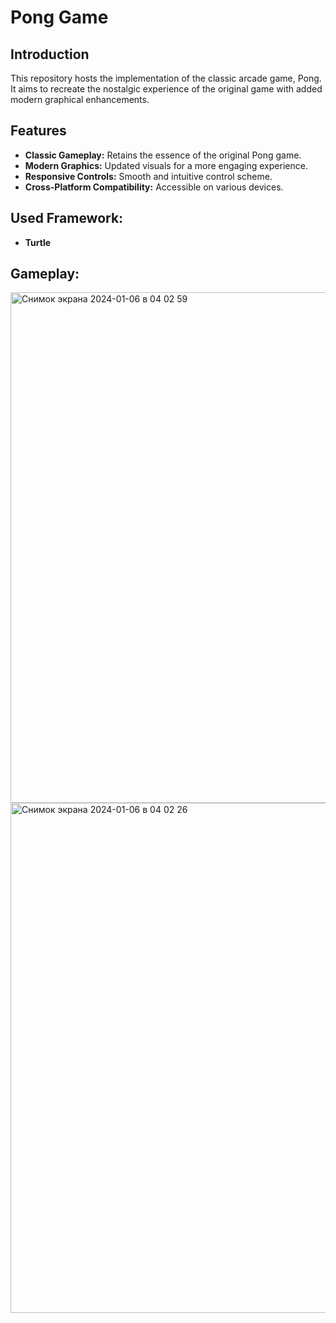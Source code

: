 # Pong Game
## Introduction

This repository hosts the implementation of the classic arcade game, Pong. It aims to recreate the nostalgic experience of the original game with added modern graphical enhancements.

## Features

- **Classic Gameplay:** Retains the essence of the original Pong game.
- **Modern Graphics:** Updated visuals for a more engaging experience.
- **Responsive Controls:** Smooth and intuitive control scheme.
- **Cross-Platform Compatibility:** Accessible on various devices.

## Used Framework:
- **Turtle**

## Gameplay: 
<img width="817" alt="Снимок экрана 2024-01-06 в 04 02 59" src="https://github.com/breezevna/PongGame/assets/125823447/abf628f5-036f-486f-92aa-7301c2352b47">
<img width="816" alt="Снимок экрана 2024-01-06 в 04 02 26" src="https://github.com/breezevna/PongGame/assets/125823447/e2d4741f-e8a2-4319-a116-6fc4a52fd7f6">

